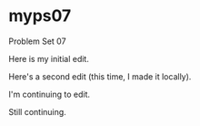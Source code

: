 # myps07
Problem Set 07

Here is my initial edit.

Here's a second edit (this time, I made it locally).

I'm continuing to edit.

Still continuing.